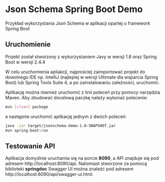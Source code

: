 # Json Schema Spring Boot Demo
Przykład wykorzystania Json Schema w aplikacji opartej o framework Spring Boot

## Uruchomienie
Projekt został stworzony z wykorzystaniem Javy w wersji 1.8 oraz Spring Boot w wersji 2.4.4

W celu uruchomienia apliakcji, najprościej zaimportować projekt do dowolnego IDE np. IntelliJ (najlepiej w wersji Ultimate dla wsparcia Spring Boot) lub Spring Tools Suite 4, a po zainstalowaniu zależności, uruchomić.

Aplikację można również uruchomić z linii poleceń przy pomocy narzędzia Maven. 
Aby zbudować docelową paczkę należy wykonać polecenie:
```bash
mvn [clean] package
```
a następnie uruchomić aplikację jednym z dwóch poleceń:
```bash
java -jar target/jsonschema-demo-1.0-SNAPSHOT.jar
mvn spring-boot:run
```

## Testowanie API
Aplikacja domyślnie uruchamia się na porcie **8090**, a API znajduje się pod adresem http://localhost:8090/api.
Natomiast stworzone za pomocą biblioteki **springdoc** Swagger UI można znaleźć pod adresem http://localhost:8090/api/swagger-ui.html.

